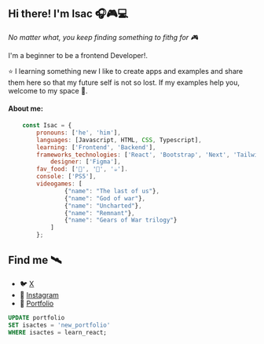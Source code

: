 ## Hi there! I'm Isac  🎧🎮💻

 *No matter what, you keep finding something to fithg for 🎮*
 
 I'm a beginner to be a frontend Developer!. 

⭐ I learning something new I like to create apps and examples and share them here so that my future self is not so lost. If my examples help you, welcome to my space 🤔.


#### About me:
```javascript
	const Isac = {
		pronouns: ['he', 'him'],
		languages: [Javascript, HTML, CSS, Typescript],
		learning: ['Frontend', 'Backend'],
		frameworks_technologies: ['React', 'Bootstrap', 'Next', 'Tailwind'],
        	designer: ['Figma'],
		fav_food: ['🌮', '🍔', '☕'].
		console: ['PS5'],
		videogames: [
    			{"name": "The last of us"},
    			{"name": "God of war"},
    			{"name": "Uncharted"},
    			{"name": "Remnant"},
    			{"name": "Gears of War trilogy"}
			]
		};
```

## Find me 🛰
 - 🐦 [X](https://twitter.com/isactes)
 - 📸 [Instagram](https://www.instagram.com/isactes__coding/)
 - 📰 [Portfolio](https://isac-portfolio.netlify.app/)

```sql
UPDATE portfolio
SET isactes = 'new_portfolio'
WHERE isactes = learn_react;
````
